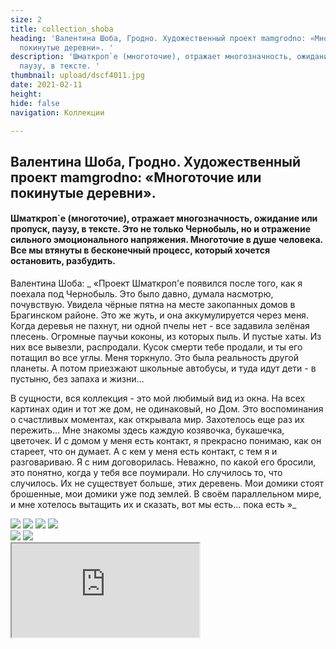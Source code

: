 ```yaml
---
size: 2
title: collection_shoba
heading: 'Валентина Шоба, Гродно. Художественный проект mamgrodno: «Многоточие или
  покинутые деревни». '
description: 'Шматкроп`е (многоточие), отражает многозначность, ожидание или пропуск,
  паузу, в тексте. '
thumbnail: upload/dscf4011.jpg
date: 2021-02-11
height: 
hide: false
navigation: Коллекции

---
```

## **Валентина Шоба, Гродно. Художественный проект mamgrodno: «Многоточие или покинутые деревни».**

#### Шматкроп\`е (многоточие), отражает многозначность, ожидание или пропуск, паузу, в тексте. Это не только Чернобыль, но и отражение сильного эмоционального напряжения. Многоточие в душе человека. Все мы втянуты в бесконечный процесс, который хочется остановить, разбудить.

Валентина Шоба: _ «Проект Шматкроп'е появился после того, как я поехала под Чернобыль. Это было давно, думала насмотрю, почувствую. Увидела чёрные пятна на месте закопанных домов в Брагинском районе. Это же жуть, и она аккумулируется через меня. Когда деревья не пахнут, ни одной пчелы нет - все задавила зелёная плесень. Огромные паучьи коконы, из которых пыль. И пустые хаты. Из них все вывезли, распродали. Кусок смерти тебе продали, и ты его потащил во все углы. Меня торкнуло. Это была реальность другой планеты. А потом приезжают школьные автобусы, и туда идут дети - в пустыню, без запаха и жизни…

В сущности, вся коллекция - это мой любимый вид из окна. На всех картинах один и тот же дом, не одинаковый, но Дом. Это воспоминания о счастливых моментах, как открывала мир. Захотелось еще раз их пережить… Мне знакомы здесь каждую козявочка, букашечка, цветочек. И с домом у меня есть контакт, я прекрасно понимаю, как он стареет, что он думает. А с кем у меня есть контакт, с тем я и разговариваю. Я с ним договорилась. Неважно, по какой его бросили, это понятно, когда у тебя все поумирали. Но случилось то, что случилось. Их не существует больше, этих деревень. Мои домики стоят брошенные, мои домики уже под землей. В своём параллельном мире, и мне хотелось вытащить их и сказать, вот мы есть… пока есть »_

<div class = "gallery4"> 
<!-- Смените gallery2 на gallery3 или gallery4, цифра определяет количество картинок в одном ряду -->
<a href="https://imgur.com/CtbK4DF"><img
src="https://i.imgur.com/CtbK4DF.jpg "></a> 
<a href="https://imgur.com/kVTomGE"><img src="https://i.imgur.com/kVTomGE.jpg"></a>
<a href = "https://imgur.com/1rOjhNU"><img 
src="https://i.imgur.com/1rOjhNU.jpg"></a>
<a href="https://imgur.com/ X6M9I4C "><img 
src =" https://i.imgur.com/X6M9I4C.jpg "></a> 
</div>

<div class = "gallery2"> 
<!-- Смените gallery2 на gallery3 или gallery4, цифра определяет количество картинок в одном ряду -->
<a href="https://imgur.com/X6mSkLk"><img 
src="https://i.imgur.com/X6mSkLk.jpg"></a> 
<a href= "https://imgur.com/ BhDpeBL "><img 
src="https://i.imgur.com/BhDpeBL.jpg "></a>
</div>

<div><iframe class="youtube" src="https://www.youtube.com/embed/z0iFRVRGlGU"></div>

<div><iframe class="youtube" src="https://www.youtube.com/embed/uVxDuOCYbig"></div>

Виртуальный тур по выставке Шматкроп\`е [здесь](https://www.mamgrodno.com/shoba_village/)
  
Автор виртуального тура: Иван Цыркунович

[Валентина Шоба: «Работаю, когда темно, днём я не знаю, что мне с собой делать»](https://www.mamgrodno.com/projects/shoba_village.html)
